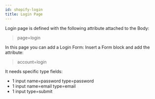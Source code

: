 ```yaml
---
id: shopify-login
title: Login Page
---
```


Login page is defined with the following attribute attached to the Body:

>page=login

In this page you can add a Login Form: Insert a Form block and add the attribute:

> account=login

It needs specific type fields:
- 1 input name=password type=password
- 1 input name=email type=email
- 1 input type=submit
